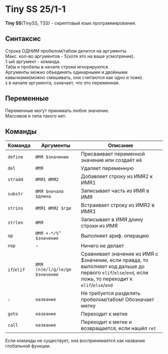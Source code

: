 # Tiny SS 25/1-1
**Tiny SS**(TinySS, TSS) - скриптовый язык программирования.  

## Синтаксис
Строка ОДНИМ пробелом/табом делится на аргументы.  
Макс. кол-во аргументов - 5(хотя это на ваше усмотрение).  
1-ый аргумент - команда.  
Табы и пробелы в начале строки игнорируются.  
Аргументы можно объединять одинарными и двойными кавычками(можно смешивать, они считаются как одно и тоже).  
`$` в начале аргумента, означает, что это переменная.  

## Переменные
Переменные могут принимать любое значение.  
Массивов и типа такого нет.  

## Команды
| Команда | Аргументы | Описание |
| ------- | --------- | -------- |
| `define` | `ИМЯ $значение` | Присваивает переменной значение или создаёт её |
| `del` | `ИМЯ` | Удаляет переменную |
| `stradd` | `ИМЯ1 ИМЯ2` | Добавляет строку из ИМЯ2 к ИМЯ1 |
| `substr` | `ИМЯ $начало $длина` | Записывает часть из ИМЯ в ИМЯ |
| `strins` | `ИМЯ1 ИМЯ2 $где`  | Встраивает строку из ИМЯ2 в ИМЯ1 |
| `strlen` | `ИМЯ`  | Записывает в ИМЯ длину строки из ИМЯ |
| `op` | `ИМЯ +-*/%^ $значение` | Выполняет ариф. операцию  |
| `nop` | - | Ничего не делает |
| `if`/`elif` | `ИМЯ (n)e/l/g/le/ge $значение` | Сравнивает значение из ИМЯ с $значение, если правда, то выполняет код дальше до первого `elif`/`else`/`end`, если ложь, то переходит к `elif`/`else`/`end` |
| `:` | `название` | Не требуется разделять пробелом/табом! Обозначает метку |
| `goto` | `название` | Переходит к метке |
| `call` | `название` | Переходит к метке и возвращается, если нашёл `ret` |

Если команды не существует, она воспринимается как название глобальной функции.  

